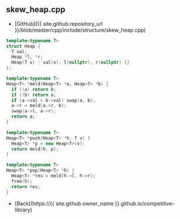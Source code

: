 ## skew_heap.cpp

- [GitHub]({{ site.github.repository_url }}/blob/master/cpp/include/structure/skew_heap.cpp)

```cpp
template<typename T>
struct Heap {
  T val;
  Heap *l, *r;
  Heap(T v) : val(v), l(nullptr), r(nullptr) {}
};

template<typename T>
Heap<T> *meld(Heap<T> *a, Heap<T> *b) {
  if (!a) return b;
  if (!b) return a;
  if (a->val > b->val) swap(a, b);
  a->r = meld(a->r, b);
  swap(a->l, a->r);
  return a;
}

template<typename T>
Heap<T> *push(Heap<T> *h, T v) {
  Heap<T> *p = new Heap<T>(v);
  return meld(h, p);
}

template<typename T>
Heap<T> *pop(Heap<T> *h) {
  Heap<T> *res = meld(h->l, h->r);
  free(h);
  return res;
}
```

- [Back](https://{{ site.github.owner_name }}.github.io/competitive-library)
